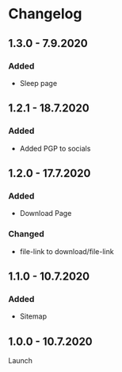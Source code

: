 # Changelog

## 1.3.0 - 7.9.2020

### Added

- Sleep page

## 1.2.1 - 18.7.2020

### Added

- Added PGP to socials

## 1.2.0 - 17.7.2020

### Added

- Download Page

### Changed

- file-link to download/file-link

## 1.1.0 - 10.7.2020

### Added

- Sitemap

## 1.0.0 - 10.7.2020

Launch